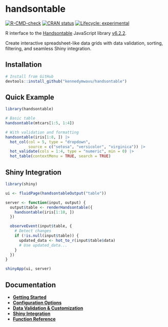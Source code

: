 # handsontable

<!-- badges: start -->

[![R-CMD-check](https://github.com/kennedymwavu/handsontable/actions/workflows/R-CMD-check.yaml/badge.svg)](https://github.com/kennedymwavu/handsontable/actions/workflows/R-CMD-check.yaml)
[![CRAN status](https://www.r-pkg.org/badges/version/handsontable)](https://CRAN.R-project.org/package=handsontable)
[![Lifecycle: experimental](https://img.shields.io/badge/lifecycle-experimental-orange.svg)](https://lifecycle.r-lib.org/articles/stages.html#experimental)

<!-- badges: end -->

R interface to the [Handsontable](https://handsontable.com/) JavaScript library [v6.2.2](https://github.com/handsontable/handsontable/tree/6.2.2).

Create interactive spreadsheet-like data grids with data validation, sorting, filtering, and seamless Shiny integration.

## Installation

```r
# Install from GitHub
devtools::install_github("kennedymwavu/handsontable")
```

## Quick Example

```r
library(handsontable)

# Basic table
handsontable(mtcars[1:5, 1:4])

# With validation and formatting
handsontable(iris[1:8, ]) |>
  hot_col(col = 5, type = "dropdown",
          source = c("setosa", "versicolor", "virginica")) |>
  hot_validate(cols = 1:4, type = "numeric", min = 0) |>
  hot_table(contextMenu = TRUE, search = TRUE)
```

## Shiny Integration

```r
library(shiny)

ui <- fluidPage(handsontableOutput("table"))

server <- function(input, output) {
  output$table <- renderHandsontable({
    handsontable(iris[1:10, ])
  })

  observeEvent(input$table, {
    # Detect changes
    if (!is.null(input$table)) {
      updated_data <- hot_to_r(input$table$data)
      # Use updated_data...
    }
  })
}

shinyApp(ui, server)
```

## Documentation

- [**Getting Started**](https://kennedymwavu.github.io/handsontable/articles/getting-started.html)
- [**Configuration Options**](https://kennedymwavu.github.io/handsontable/articles/configuration-options.html)
- [**Data Validation & Customization**](https://kennedymwavu.github.io/handsontable/articles/validation-and-customization.html)
- [**Shiny Integration**](https://kennedymwavu.github.io/handsontable/articles/shiny-integration.html)
- [**Function Reference**](https://kennedymwavu.github.io/handsontable/reference/)
